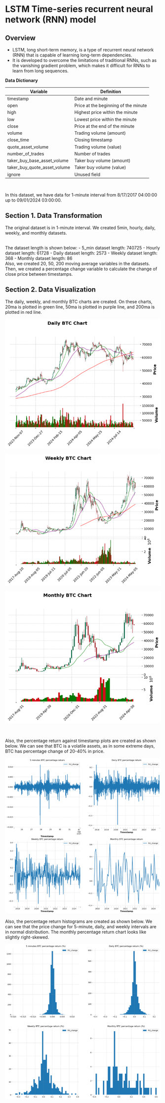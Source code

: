 # LSTM Time-series recurrent neural network (RNN) model

## Overview

- LSTM, long short-term memory, is a type of recurrent neural network (RNN) that is capable of learning long-term dependencies.
- It is developed to overcome the limitations of traditional RNNs, such as the vanishing gradient problem, which makes it difficult for RNNs to learn from long sequences.

**Data Dictionary**

| Variable | Definition |
| --- | --- |
| timestamp | Date and minute |
| open | Price at the beginning of the minute |
| high | Highest price within the minute |
| low | Lowest price within the minute |
| close | Price at the end of the minute |
| volume| Trading volume (amount) |
| close_time | Closing timestamp |
| quote_asset_volume| Trading volume (value) |
| number_of_trades | Number of trades |
| taker_buy_base_asset_volume| Taker buy volume (amount) |
| taker_buy_quote_asset_volume | Taker buy volume (value) |
| ignore | Unused field |

</br>

In this dataset, we have data for 1-minute interval from 8/17/2017 04:00:00 up to 09/01/2024 03:00:00.

## Section 1. Data Transformation

The original dataset is in 1-minute interval. We created 5min, hourly, daily, weekly, and monthly datasets.

</br>
The dataset length is shown below:
- 5_min dataset length: 740725
- Hourly dataset length: 61728
- Daily dataset length: 2573
- Weekly dataset length: 368
- Monthly dataset length: 86

</br>
Also, we created 20, 50, 200 moving average variables in the datasets.

</br>
Then, we created a percentage change variable to calculate the change of close price between timestamps.

## Section 2. Data Visualization

The daily, weekly, and monthly BTC charts are created. On these charts, 20ma is plotted in green line, 50ma is plotted in purple line, and 200ma is plotted in red line. 

![](daily_price.png)

![](weekly_price.png)

![](monthly_price.png)

</br>

Also, the percentage return against timestamp plots are created as shown below. We can see that BTC is a volatile assets, as in some extreme days, BTC has percentage change of 20-40% in price.

![](percentage_return_vs_timestamp.png)

Also, the percentage return histograms are created as shown below. We can see that the price change for 5-minute, daily, and weekly intervals are in normal distribution. The monthly percentage return chart looks like slightly right-skewed.

![](percentage_change_histogram.png)
